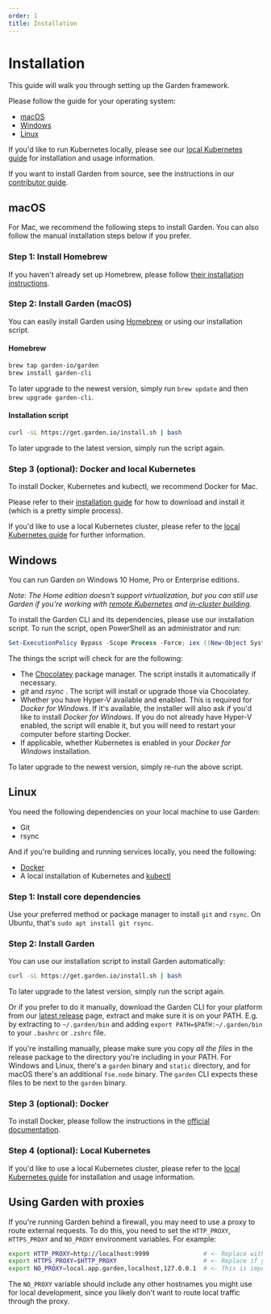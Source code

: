 ```yaml
---
order: 1
title: Installation
---
```

# Installation

This guide will walk you through setting up the Garden framework.

Please follow the guide for your operating system:

* [macOS](#macos)
* [Windows](#windows)
* [Linux](#linux)

If you'd like to run Kubernetes locally, please see our [local Kubernetes guide](./guides/local-kubernetes.md)
for installation and usage information.

If you want to install Garden from source, see the instructions in our [contributor guide](https://github.com/garden-io/garden/tree/master/CONTRIBUTING.md).

## macOS

For Mac, we recommend the following steps to install Garden. You can also follow the manual installation
steps below if you prefer.

### Step 1: Install Homebrew

If you haven't already set up Homebrew, please follow [their installation instructions](https://brew.sh/).

### Step 2: Install Garden (macOS)

You can easily install Garden using [Homebrew](https://brew.sh) or using our installation script.

#### Homebrew

```sh
brew tap garden-io/garden
brew install garden-cli
```

To later upgrade to the newest version, simply run `brew update` and then `brew upgrade garden-cli`.

#### Installation script

```sh
curl -sL https://get.garden.io/install.sh | bash
```

To later upgrade to the latest version, simply run the script again.

### Step 3 (optional): Docker and local Kubernetes

To install Docker, Kubernetes and kubectl, we recommend Docker for Mac.

Please refer to their [installation guide](https://docs.docker.com/engine/installation/) for how to download and install it (which is a pretty simple process).

If you'd like to use a local Kubernetes cluster, please refer to the [local Kubernetes guide](./guides/local-kubernetes.md)
for further information.

## Windows

You can run Garden on Windows 10 Home, Pro or Enterprise editions.

_Note: The Home edition doesn't support virtualization, but you can still use Garden if you're working with
[remote Kubernetes](./guides/remote-kubernetes.md) and
[in-cluster building](./guides/in-cluster-building.md)._

To install the Garden CLI and its dependencies, please use our installation script. To run the script, open PowerShell as an administrator and run:

```PowerShell
Set-ExecutionPolicy Bypass -Scope Process -Force; iex ((New-Object System.Net.WebClient).DownloadString('https://raw.githubusercontent.com/garden-io/garden/master/support/install.ps1'))
```

The things the script will check for are the following:

* The [Chocolatey](https://chocolatey.org) package manager. The script installs it automatically if necessary.
* _git_ and _rsync_ . The script will install or upgrade those via Chocolatey.
* Whether you have Hyper-V available and enabled. This is required for _Docker for Windows_. If it's available, the
  installer will also ask if you'd like to install _Docker for Windows_. If you do not already have Hyper-V enabled,
  the script will enable it, but you will need to restart your computer before starting Docker.
* If applicable, whether Kubernetes is enabled in your _Docker for Windows_ installation.

To later upgrade to the newest version, simply re-run the above script.

## Linux

You need the following dependencies on your local machine to use Garden:

* Git
* rsync

And if you're building and running services locally, you need the following:

* [Docker](https://docs.docker.com/)
* A local installation of Kubernetes and [kubectl](https://kubernetes.io/docs/tasks/tools/install-kubectl/)

### Step 1: Install core dependencies

Use your preferred method or package manager to install `git` and `rsync`. On Ubuntu, that's `sudo apt install git rsync`.

### Step 2: Install Garden

You can use our installation script to install Garden automatically:

```sh
curl -sL https://get.garden.io/install.sh | bash
```

To later upgrade to the latest version, simply run the script again.

Or if you prefer to do it manually, download the Garden CLI for your platform from our
[latest release](https://github.com/garden-io/garden/releases/latest) page, extract and make sure it is on your PATH.
E.g. by extracting to `~/.garden/bin` and adding `export PATH=$PATH:~/.garden/bin` to your `.bashrc` or `.zshrc` file.

If you're installing manually, please make sure you copy _all the files_ in the release package to the directory you're including in your PATH. For Windows and Linux, there's a `garden` binary and `static` directory, and for macOS there's an additional `fse.node` binary. The `garden` CLI expects these files to be next to the `garden` binary.

### Step 3 (optional): Docker

To install Docker, please follow the instructions in the [official documentation](https://docs.docker.com/install/).

### Step 4 (optional): Local Kubernetes

If you'd like to use a local Kubernetes cluster, please refer to the [local Kubernetes guide](./guides/local-kubernetes.md)
for installation and usage information.

## Using Garden with proxies

If you're running Garden behind a firewall, you may need to use a proxy to route external requests. To do this,
you need to set the `HTTP_PROXY`, `HTTPS_PROXY` and `NO_PROXY` environment variables. For example:

 ```sh
export HTTP_PROXY=http://localhost:9999               # <- Replace with your proxy address.
export HTTPS_PROXY=$HTTP_PROXY                        # <- Replace if you use a separate proxy for HTTPS.
export NO_PROXY=local.app.garden,localhost,127.0.0.1  # <- This is important! See below.
```

The `NO_PROXY` variable should include any other hostnames you might use for local development, since you likely
don't want to route local traffic through the proxy.
